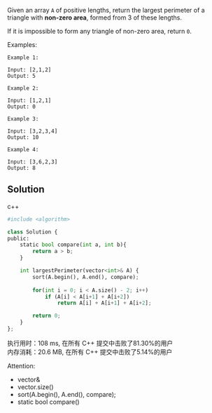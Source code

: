 Given an array `A` of positive lengths, return the largest perimeter of a triangle with **non-zero area**, formed from 3 of these lengths.

If it is impossible to form any triangle of non-zero area, return `0`.



Examples:

```
Example 1:

Input: [2,1,2]
Output: 5

Example 2:

Input: [1,2,1]
Output: 0

Example 3:

Input: [3,2,3,4]
Output: 10

Example 4:

Input: [3,6,2,3]
Output: 8
```

## Solution

c++
```python
#include <algorithm>

class Solution {
public:
    static bool compare(int a, int b){
        return a > b;
    }

    int largestPerimeter(vector<int>& A) {
        sort(A.begin(), A.end(), compare);
        
        for(int i = 0; i < A.size() - 2; i++)
            if (A[i] < A[i+1] + A[i+2])
                return A[i] + A[i+1] + A[i+2];

        return 0;
    }
};
```

执行用时：108 ms, 在所有 C++ 提交中击败了81.30%的用户  
内存消耗：20.6 MB, 在所有 C++ 提交中击败了5.14%的用户

Attention:
- vector<int>&
- vector.size()
- sort(A.begin(), A.end(), compare);
- static bool compare()
